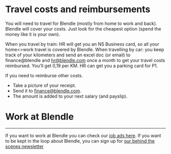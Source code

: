 # Travel costs and reimbursements

You will need to travel for Blendle (mostly from home to work and back). Blendle will cover your costs. Just look for the cheapest option (spend the money like it is your own).

When you travel by train: HR will get you an NS Business card, so all your home<>work travel is covered by Blendle. When travelling by car: you keep track of your kilometers and send an excel doc (or email) to finance@blendle and hr@blendle.com once a month to get your travel costs reimbursed. You'll get 0,19 per KM. HR can get you a parking card for P1.

If you need to reimburse other costs.

- Take a picture of your receipt.
- Send it to [finance@blendle.com](mailto:finance@blendle.com).
- The amount is added to your next salary (and payslip).

# Work at Blendle

---

If you want to work at Blendle you can check our [job ads here](https://blendle.homerun.co/). If you want to be kept in the loop about Blendle, you can sign up for [our behind the scenes newsletter](https://blendle.homerun.co/yes-keep-me-posted/tr/apply?token=8092d4128c306003d97dd3821bad06f2)